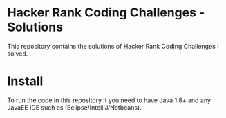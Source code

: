 
# Hacker Rank Coding Challenges - Solutions
This repository contains the solutions of Hacker Rank Coding Challenges I solved.
# Install

To run the code in this repository it you need to have Java 1.8+ and any JavaEE IDE such as (Eclipse/IntelliJ/Netbeans).
